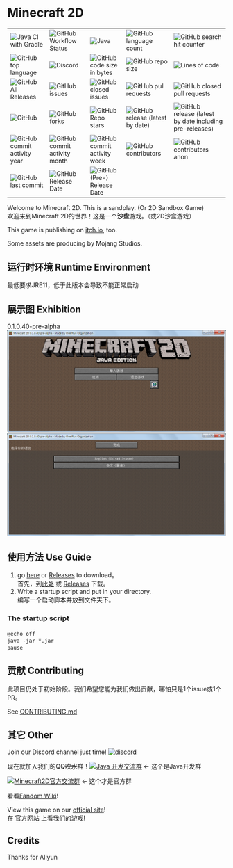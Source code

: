 ﻿# Minecraft 2D

|                                                              |                                                              |                                                              |                                                              |                                                              |
| ------------------------------------------------------------ | ------------------------------------------------------------ | ------------------------------------------------------------ | ------------------------------------------------------------ | ------------------------------------------------------------ |
| ![Java CI with Gradle](https://github.com/Over-Run/Minecraft2D/workflows/Java%20CI%20with%20Gradle/badge.svg?branch=pre-alpha) | ![GitHub Workflow Status](https://img.shields.io/github/workflow/status/Over-Run/Minecraft2D/Java%20CI%20with%20Gradle/pre-alpha?logo=github-actions) | ![Java](https://img.shields.io/badge/language-java-red?logo=java) | ![GitHub language count](https://img.shields.io/github/languages/count/Over-Run/Minecraft2D?logo=github) | ![GitHub search hit counter](https://img.shields.io/github/search/Over-Run/Minecraft2D/goto?logo=github) |
| ![GitHub top language](https://img.shields.io/github/languages/top/Over-Run/Minecraft2D?logo=github) | ![Discord](https://img.shields.io/discord/751804389718753421?logo=discord) | ![GitHub code size in bytes](https://img.shields.io/github/languages/code-size/Over-Run/Minecraft2D?logo=github) | ![GitHub repo size](https://img.shields.io/github/repo-size/Over-Run/Minecraft2D?logo=github) | ![Lines of code](https://img.shields.io/tokei/lines/github/Over-Run/Minecraft2D?logo=github) |
| ![GitHub All Releases](https://img.shields.io/github/downloads/Over-Run/Minecraft2D/total?logo=github) | ![GitHub issues](https://img.shields.io/github/issues-raw/Over-Run/Minecraft2D?logo=github) | ![GitHub closed issues](https://img.shields.io/github/issues-closed-raw/Over-Run/Minecraft2D?logo=github) | ![GitHub pull requests](https://img.shields.io/github/issues-pr-raw/Over-Run/Minecraft2D?logo=github) | ![GitHub closed pull requests](https://img.shields.io/github/issues-pr-closed-raw/Over-Run/Minecraft2D?logo=github) |
| ![GitHub](https://img.shields.io/github/license/Over-Run/Minecraft2D?logo=github) | ![GitHub forks](https://img.shields.io/github/forks/Over-Run/Minecraft2D?logo=github) | ![GitHub Repo stars](https://img.shields.io/github/stars/Over-Run/Minecraft2D?logo=github) | ![GitHub release (latest by date)](https://img.shields.io/github/v/release/Over-Run/Minecraft2D?logo=github) | ![GitHub release (latest by date including pre-releases)](https://img.shields.io/github/v/release/Over-Run/Minecraft2D?include_prereleases&logo=github) |
| ![GitHub commit activity year](https://img.shields.io/github/commit-activity/y/Over-Run/Minecraft2D?logo=github) | ![GitHub commit activity month](https://img.shields.io/github/commit-activity/m/Over-Run/Minecraft2D?logo=github) | ![GitHub commit activity week](https://img.shields.io/github/commit-activity/w/Over-Run/Minecraft2D?logo=github) | ![GitHub contributors](https://img.shields.io/github/contributors/Over-Run/Minecraft2D?logo=github) | ![GitHub contributors anon](https://img.shields.io/github/contributors-anon/Over-Run/Minecraft2D?logo=github) |
| ![GitHub last commit](https://img.shields.io/github/last-commit/Over-Run/Minecraft2D?logo=github) | ![GitHub Release Date](https://img.shields.io/github/release-date/Over-Run/Minecraft2D?logo=github) | ![GitHub (Pre-) Release Date](https://img.shields.io/github/release-date-pre/Over-Run/Minecraft2D?logo=github) |                                                              |                                                              |

Welcome to Minecraft 2D. This is a sandplay. (Or 2D Sandbox Game)  
欢迎来到Minecraft 2D的世界！这是一个**沙盘**游戏。（或2D沙盒游戏）

This game is publishing on [itch.io](https://squid233.itch.io/minecraft2d), too.

Some assets are producing by Mojang Studios.

## 运行时环境 Runtime Environment
最低要求JRE11，低于此版本会导致不能正常启动

## 展示图 Exhibition
0.1.0.40-pre-alpha  
![0-1-0-40-0](/img/0-1-0-40-0.png)![0-1-0-40-1](/img/0-1-0-40-1.png)

## 使用方法 Use Guide
1. go [here](https://github.com/Over-Run/mc2d-acv) or [Releases](https://github.com/Over-Run/Minecraft2D/releases) to download。  
首先，到[此处](https://github.com/Over-Run/mc2d-acv) 或 [Releases](https://github.com/Over-Run/Minecraft2D/releases) 下载。
2. Write a startup script and put in your directory.  
编写一个启动脚本并放到文件夹下。

### The startup script
```batch
@echo off
java -jar *.jar
pause
```

## 贡献 Contributing
此项目仍处于初始阶段。我们希望您能为我们做出贡献，哪怕只是1个issue或1个PR。

See [CONTRIBUTING.md](CONTRIBUTING.md)

## 其它 Other
Join our Discord channel just time! [![discord](https://img.shields.io/discord/751804389718753421)](https://discord.gg/ydYzTKV)

现在就加入我们的QQ<span class="mask" title="你知道的太多了"><s>吹水</s></span>群！[![Java 开发交流群](https://pub.idqqimg.com/wpa/images/group.png)](https://qm.qq.com/cgi-bin/qm/qr?k=efwa2cjVSs-S_UorWELGd45SPTJBTGV6&jump_from=webapi) ← 这个是Java开发群

[![Minecraft2D官方交流群](https://pub.idqqimg.com/wpa/images/group.png)](https://qm.qq.com/cgi-bin/qm/qr?k=Nnh75LW0PJysy9rHMF6EOxAwBBjBN6mt&jump_from=webapi) ← 这个才是官方群

看看[Fandom Wiki](https://minecraft2d.fandom.com/zh/wiki/)!

View this game on our [official site](https://squid233.github.io)!  
在 [官方网站](https://squid233.github.io) 上看我们的游戏!

## Credits
Thanks for Aliyun
